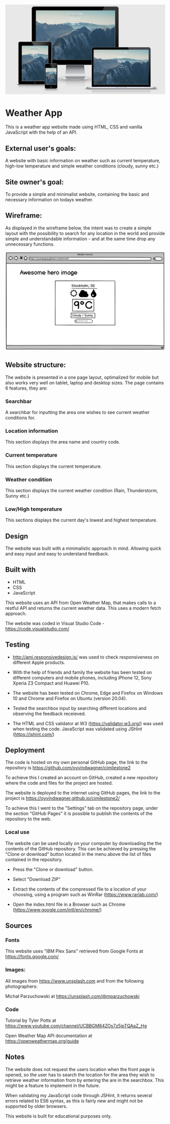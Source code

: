 ![](assets/images/preview.JPG)
  
# Weather App
This is a weather app website made using HTML, CSS and vanilla JavaScript with the help of an API.
  
## External user's goals:
A website with basic information on weather such as current temperature, high-low temperature and simple weather conditions (cloudy, sunny etc.)

## Site owner's goal:
To provide a simple and minimalist website, containing the basic and necessary information on todays weather.
  
## Wireframe:
As displayed in the wireframe below, the intent was to create a simple layout with the possibility to search for any location in the world and provide simple and understandable information - and at the same time drop any unnecessary functions.
  
![](assets/images/project-wireframe.jpg)  
  
## Website structure:
The website is presented in a one page layout, optimalized for mobile but also works very well on tablet, laptop and desktop sizes. The page contains 6 features, they are:
  
### Searchbar
A searchbar for inputting the area one wishes to see current weather conditions for.
  
### Location information
This section displays the area name and country code.

### Current temperature
This section displays the current temperature.
  
### Weather condition
This section displays the current weather condition (Rain, Thunderstorm, Sunny etc.)
  
### Low/High temperature
This sections displays the current day's lowest and highest temperature.
  
## Design
The website was built with a minimalistic approach in mind. Allowing quick and easy input and easy to understand feedback.
  
## Built with
* HTML  
* CSS  
* JavaScript

This website uses an API from Open Weather Map, that makes calls to a restful API and returns the current weather data. This uses a modern fetch approach.
  
The website was coded in Visual Studio Code - https://code.visualstudio.com/
  
## Testing
* http://ami.responsivedesign.is/ was used to check responsiveness on different Apple products.
  
* With the help of friends and family the website has been tested on different computers and mobile phones, including iPhone 12, Sony Xperia Z3 Compact and Huawei P10.
  
* The website has been tested on Chrome, Edge and Firefox on Windows 10 and Chrome and Firefox on Ubuntu (version 20.04).
  
* Tested the searchbox input by searching different locations and observing the feedback receieved.
  
* The HTML and CSS validator at W3 (https://validator.w3.org/) was used when testing the code. JavaScript was validated using JSHint (https://jshint.com/)
  
## Deployment
The code is hosted on my own personal GitHub page, the link to the repository is https://github.com/oyvindwagner/cimilestone2
  
To achieve this I created an account on GitHub, created a new repository where the code and files for the project are hosted.

The website is deployed to the internet using GitHub pages, the link to the project is https://oyvindwagner.github.io/cimilestone2/
  
To achieve this I went to the "Settings" tab on the repository page, under the section "GitHub Pages" it is possible to publish the contents of the repository to the web.
  
### Local use
The website can be used locally on your computer by downloading the the contents of the GitHub repository. This can be achieved by pressing the "Clone or download" button located in the menu above the list of files contained in the repository.
  
* Press the "Clone or download" button.
  
* Select "Download ZIP"
  
* Extract the contents of the compressed file to a location of your choosing, using a program such as WinRar (https://www.rarlab.com/)
  
* Open the index.html file in a Browser such as Chrome (https://www.google.com/intl/en/chrome/)
  
## Sources 
  
### Fonts
This website uses "IBM Plex Sans" retrieved from Google Fonts at https://fonts.google.com/
   
### Images:
All images from https://www.unsplash.com and from the following photographers:  
  
Michał Parzuchowski at https://unsplash.com/@mparzuchowski
  
### Code
Tutorial by Tyler Potts at https://www.youtube.com/channel/UCBBGM84ZOs7z5jpTQAaZ_Hg
  
Open Weather Map API documentation at https://openweathermap.org/guide
  
## Notes
The website does not request the users location when the front page is opened, so the user has to search the location for the area they wish to retrieve weather information from by entering the are in the searchbox. This might be a feature to implement in the future.
  
When validating my JavaScript code through JSHint, it returns several errors related to ES6 syntax, as this is fairly new and might not be supported by older browsers.
  
This website is built for educational purposes only.  
    